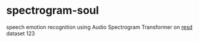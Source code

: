 # spectrogram-soul
speech emotion recognition using Audio Spectrogram Transformer on [resd](https://huggingface.co/datasets/Aniemore/resd) dataset
123
